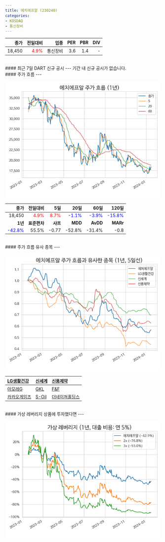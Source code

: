 ```yaml
---
title: 에치에프알 (230240)
categories:
- KOSDAQ
- 통신장비
---
```


|**종가**|**전일대비**|**업종**|**PER**|**PBR**|**DIV**|
|-------:|-----------:|-------:|------:|------:|------:|
|18,450|<span style="color: red">4.9%</span>|통신장비|3.6|1.4|-|

<!-- more -->

<br>
#### 최근 7일 DART 신규 공시<a id="dart"></a>
---
기간 내 신규 공시가 없습니다.

<br>
#### 주가 흐름<a id="price"></a>
---

![230240](/assets/images/stock/230240.png)

|**종가**|**전일대비**|**5일**|**20일**|**60일**|**120일**|
|-------:|-----------:|------:|-------:|-------:|--------:|
| 18,450 | <span style="color: red">4.9%</span> | <span style="color: red">8.7%</span> | <span style="color: blue">-1.1%</span> | <span style="color: blue">-3.9%</span> | <span style="color: blue">-15.8%</span> |
|**1년**|**표준편차**|**샤프**|**MDD**|**AvDD**|**MARr**|
| <span style="color: blue">-42.8%</span> | 55.5% | -0.77 | -52.8% | -31.4% | -0.8 |

<br>
#### 주가 흐름 유사 종목<a id="corr"></a>
---

![230240](/assets/images/stock/230240_corr.png)

| [LG생활건강](/051900/) | [신세계](/004170/) | [신풍제약](/019170/) |
|:---------------------------------------|:---------------------------------------|:---------------------------------------|
| [아모레G](/002790/) | [GKL](/114090/) | [F&F](/383220/) |
| [카카오게임즈](/293490/) | [S-Oil](/010950/) | [더네이쳐홀딩스](/298540/) |

<br>
#### 가상 레버리지 상품에 투자했다면<a id="2x"></a>
---

![230240](/assets/images/stock/230240_2x.png)

[^corr]: 상관계수를 이용하여 분석하였습니다.